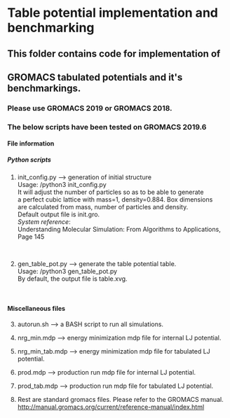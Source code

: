 # Table potential implementation and benchmarking

## This folder contains code for implementation of 
## GROMACS tabulated potentials and it's benchmarkings.

### Please use GROMACS 2019 or GROMACS 2018.
### The below scripts have been tested on GROMACS 2019.6

#### File information

##### Python scripts

1. init_config.py --> generation of initial structure</br>
       Usage: <path-to-python3>/python3 init_config.py <number of particles></br>
       It will adjust the number of particles so as to be able to generate</br>
       a perfect cubic lattice with mass=1, density=0.884. Box dimensions</br>
       are calculated from mass, number of particles and density.</br>
       Default output file is init.gro.</br>
       *System reference*: </br>
       Understanding Molecular Simulation: From Algorithms to Applications, Page 145
       
</br>

2. gen_table_pot.py --> generate the table potential table.</br>
       Usage: <path-to-python3>/python3 gen_table_pot.py</br>
       By default, the output file is table.xvg.
       
</br>

#### Miscellaneous files

3. autorun.sh --> a BASH script to run all simulations.</br>

4. nrg_min.mdp --> energy minimization mdp file for internal LJ potential.</br>

5. nrg_min_tab.mdp --> energy minimization mdp file for tabulated LJ potential.</br>

6. prod.mdp --> production run mdp file for internal LJ potential.</br>

7. prod_tab.mdp --> production run mdp file for tabulated LJ potential.</br>

8. Rest are standard gromacs files. Please refer to the GROMACS manual.</br>
   http://manual.gromacs.org/current/reference-manual/index.html
